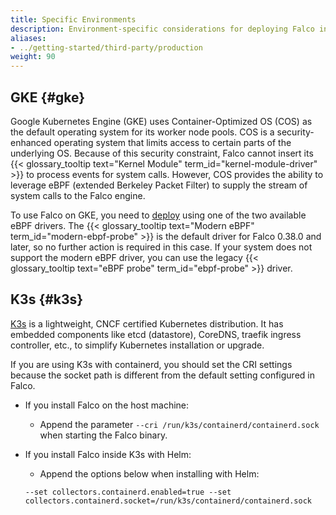 ```yaml
---
title: Specific Environments
description: Environment-specific considerations for deploying Falco in production
aliases:
- ../getting-started/third-party/production
weight: 90
---
```


## GKE {#gke}

Google Kubernetes Engine (GKE) uses Container-Optimized OS (COS) as the default operating system for its worker node pools. COS is a security-enhanced operating system that limits access to certain parts of the underlying OS. Because of this security constraint, Falco cannot insert its {{< glossary_tooltip text="Kernel Module" term_id="kernel-module-driver" >}} to process events for system calls. However, COS provides the ability to leverage eBPF (extended Berkeley Packet Filter) to supply the stream of system calls to the Falco engine.

To use Falco on GKE, you need to [deploy](/docs/setup/kubernetes/) using one of the two available eBPF drivers. The {{< glossary_tooltip text="Modern eBPF" term_id="modern-ebpf-probe" >}} is the default driver for Falco 0.38.0 and later, so no further action is required in this case. If your system does not support the modern eBPF driver, you can use the legacy {{< glossary_tooltip text="eBPF probe" term_id="ebpf-probe" >}} driver.

## K3s {#k3s}

[K3s](https://k3s.io/) is a lightweight, CNCF certified Kubernetes distribution. It has embedded components like etcd (datastore), CoreDNS, traefik ingress controller, etc., to simplify Kubernetes installation or upgrade.

If you are using K3s with containerd, you should set the CRI settings because the socket path is different from the default setting configured in Falco.

- If you install Falco on the host machine:
  - Append the parameter `--cri /run/k3s/containerd/containerd.sock` when starting the Falco binary.
- If you install Falco inside K3s with Helm:
  - Append the options below when installing with Helm:

  ```shell
  --set collectors.containerd.enabled=true --set collectors.containerd.socket=/run/k3s/containerd/containerd.sock
  ```